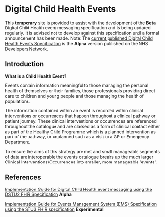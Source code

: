 # Digital Child Health Events #

This **temporary** site is provided to assist with the development of the **Beta** Digital Child Health event messaging specification and is being updated regularly. It is advised not to develop against this specification until a formal announcement has been made. Note: The [current published Digital Child Health Events Specification](https://nhsconnect.github.io/Digital-Child-Health/Generated/Chapter.1.About/index.html) is the **Alpha** version published on the NHS Developers Network.

## Introduction ##

**What is a Child Health Event?**

Events contain information meaningful to those managing the personal health of themselves or their families, those professionals providing direct care to children and young people and those managing the health of populations.

The information contained within an event is recorded within clinical interventions or occurrences that happen throughout a clinical pathway or patient journey. These clinical interventions or occurrences are referenced throughout the catalogue and are classed as a form of clinical contact either as part of the Healthy Child Programme which is a planned intervention as part of the pathway, or unplanned such as a visit to a GP or Emergency Department. 

To ensure the aims of this strategy are met and small manageable segments of data are interoperable the events catalogue breaks up the much larger Clinical Interventions/Occurrences into smaller, more manageable 'events'.
 
## References ##

[Implementation Guide for Digital Child Health event messaging using the DSTU2 FHIR Specification](https://data.developer.nhs.uk/specifications/dch-alpha/Chapter.1.About/index.html) **Alpha**

[Implementation Guide for Events Management System (EMS) Specification using the STU3 FHIR specification](https://nhsconnect.github.io/Events-Management/) **Experimental**